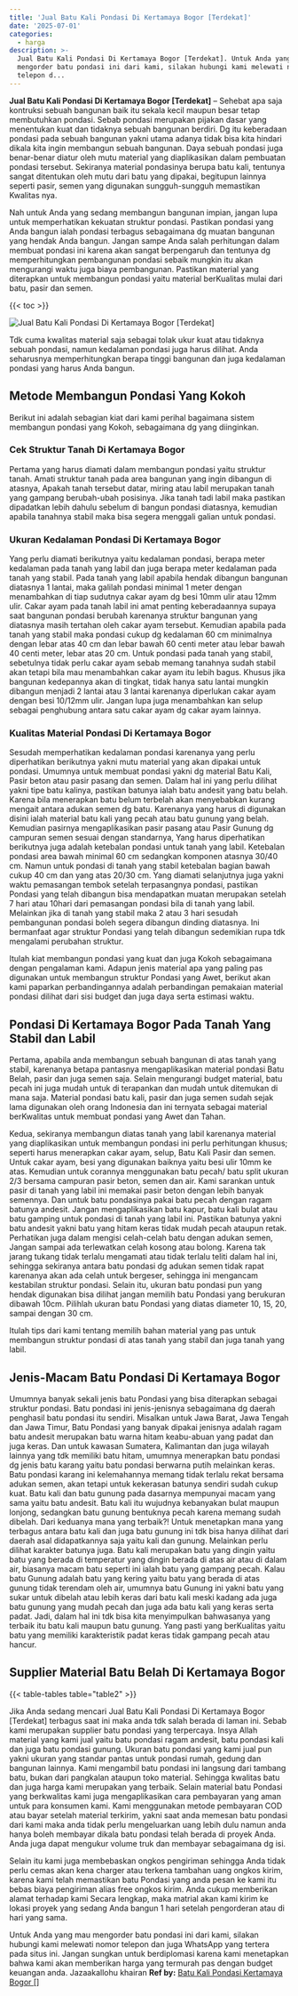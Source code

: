 ```yaml
---
title: 'Jual Batu Kali Pondasi Di Kertamaya Bogor [Terdekat]'
date: '2025-07-01'
categories:
  - harga
description: >-
  Jual Batu Kali Pondasi Di Kertamaya Bogor [Terdekat]. Untuk Anda yang mau
  mengorder batu pondasi ini dari kami, silakan hubungi kami melewati nomor
  telepon d...
---
```


**Jual Batu Kali Pondasi Di Kertamaya Bogor \[Terdekat\]** – Sehebat apa saja kontruksi sebuah bangunan baik itu sekala kecil maupun besar tetap membutuhkan pondasi. Sebab pondasi merupakan pijakan dasar yang menentukan kuat dan tidaknya sebuah bangunan berdiri. Dg itu keberadaan pondasi pada sebuah bangunan yakni utama adanya tidak bisa kita hindari dikala kita ingin membangun sebuah bangunan. Daya sebuah pondasi juga benar-benar diatur oleh mutu material yang diaplikasikan dalam pembuatan pondasi tersebut. Sekiranya material pondasinya berupa batu kali, tentunya sangat ditentukan oleh mutu dari batu yang dipakai, begitupun lainnya seperti pasir, semen yang digunakan sungguh-sungguh memastikan Kwalitas nya.

Nah untuk Anda yang sedang membangun bangunan impian, jangan lupa untuk memperhatikan kekuatan struktur pondasi. Pastikan pondasi yang Anda bangun ialah pondasi terbagus sebagaimana dg muatan bangunan yang hendak Anda bangun. Jangan sampe Anda salah perhitungan dalam membuat pondasi ini karena akan sangat berpengaruh dan tentunya dg memperhitungkan pembangunan pondasi sebaik mungkin itu akan mengurangi waktu juga biaya pembangunan. Pastikan material yang diterapkan untuk membangun pondasi yaitu material berKualitas mulai dari batu, pasir dan semen.

{{< toc >}}

![Jual Batu Kali Pondasi Di Kertamaya Bogor [Terdekat]](/images/jual-batu-kali-03.png)

Tdk cuma kwalitas material saja sebagai tolak ukur kuat atau tidaknya sebuah pondasi, namun kedalaman pondasi juga harus dilihat. Anda seharusnya memperhitungkan berapa tinggi bangunan dan juga kedalaman pondasi yang harus Anda bangun.

## Metode Membangun Pondasi Yang Kokoh

Berikut ini adalah sebagian kiat dari kami perihal bagaimana sistem membangun pondasi yang Kokoh, sebagaimana dg yang diinginkan.

### Cek Struktur Tanah Di Kertamaya Bogor

Pertama yang harus diamati dalam membangun pondasi yaitu struktur tanah. Amati struktur tanah pada area bangunan yang ingin dibangun di atasnya, Apakah tanah tersebut datar, miring atau labil merupakan tanah yang gampang berubah-ubah posisinya. Jika tanah tadi labil maka pastikan dipadatkan lebih dahulu sebelum di bangun pondasi diatasnya, kemudian apabila tanahnya stabil maka bisa segera menggali galian untuk pondasi.

### Ukuran Kedalaman Pondasi Di Kertamaya Bogor

Yang perlu diamati berikutnya yaitu kedalaman pondasi, berapa meter kedalaman pada tanah yang labil dan juga berapa meter kedalaman pada tanah yang stabil. Pada tanah yang labil apabila hendak dibangun bangunan diatasnya 1 lantai, maka galilah pondasi minimal 1 meter dengan menambahkan di tiap sudutnya cakar ayam dg besi 10mm ulir atau 12mm ulir. Cakar ayam pada tanah labil ini amat penting keberadaannya supaya saat bangunan pondasi berubah karenanya struktur bangunan yang diatasnya masih tertahan oleh cakar ayam tersebut. Kemudian apabila pada tanah yang stabil maka pondasi cukup dg kedalaman 60 cm minimalnya dengan lebar atas 40 cm dan lebar bawah 60 centi meter atau lebar bawah 40 centi meter, lebar atas 20 cm. Untuk pondasi pada tanah yang stabil, sebetulnya tidak perlu cakar ayam sebab memang tanahnya sudah stabil akan tetapi bila mau menambahkan cakar ayam itu lebih bagus. Khusus jika bangunan kedepannya akan di tingkat, tidak hanya satu lantai mungkin dibangun menjadi 2 lantai atau 3 lantai karenanya diperlukan cakar ayam dengan besi 10/12mm ulir. Jangan lupa juga menambahkan kan selup sebagai penghubung antara satu cakar ayam dg cakar ayam lainnya.

### Kualitas Material Pondasi Di Kertamaya Bogor

Sesudah memperhatikan kedalaman pondasi karenanya yang perlu diperhatikan berikutnya yakni mutu material yang akan dipakai untuk pondasi. Umumnya untuk membuat pondasi yakni dg material Batu Kali, Pasir beton atau pasir pasang dan semen. Dalam hal ini yang perlu dilihat yakni tipe batu kalinya, pastikan batunya ialah batu andesit yang batu belah. Karena bila menerapkan batu belum terbelah akan menyebabkan kurang mengait antara adukan semen dg batu. Karenanya yang harus di digunakan disini ialah material batu kali yang pecah atau batu gunung yang belah. Kemudian pasirnya mengaplikasikan pasir pasang atau Pasir Gunung dg campuran semen sesuai dengan standarnya, Yang harus diperhatikan berikutnya juga adalah ketebalan pondasi untuk tanah yang labil. Ketebalan pondasi area bawah minimal 60 cm sedangkan komponen atasnya 30/40 cm. Namun untuk pondasi di tanah yang stabil ketebalan bagian bawah cukup 40 cm dan yang atas 20/30 cm. Yang diamati selanjutnya juga yakni waktu pemasangan tembok setelah terpasangnya pondasi, pastikan Pondasi yang telah dibangun bisa mendapatkan muatan merupakan setelah 7 hari atau 10hari dari pemasangan pondasi bila di tanah yang labil. Melainkan jika di tanah yang stabil maka 2 atau 3 hari sesudah pembangunan pondasi boleh segera dibangun dinding diatasnya. Ini bermanfaat agar struktur Pondasi yang telah dibangun sedemikian rupa tdk mengalami perubahan struktur.

Itulah kiat membangun pondasi yang kuat dan juga Kokoh sebagaimana dengan pengalaman kami. Adapun jenis material apa yang paling pas digunakan untuk membangun struktur Pondasi yang Awet, berikut akan kami paparkan perbandingannya adalah perbandingan pemakaian material pondasi dilihat dari sisi budget dan juga daya serta estimasi waktu.

## Pondasi Di Kertamaya Bogor Pada Tanah Yang Stabil dan Labil

Pertama, apabila anda membangun sebuah bangunan di atas tanah yang stabil, karenanya betapa pantasnya mengaplikasikan material pondasi Batu Belah, pasir dan juga semen saja. Selain mengurangi budget material, batu pecah ini juga mudah untuk di terapankan dan mudah untuk ditemukan di mana saja. Material pondasi batu kali, pasir dan juga semen sudah sejak lama digunakan oleh orang Indonesia dan ini ternyata sebagai material berKwalitas untuk membuat pondasi yang Awet dan Tahan.

Kedua, sekiranya membangun diatas tanah yang labil karenanya material yang diaplikasikan untuk membangun pondasi ini perlu perhitungan khusus; seperti harus menerapkan cakar ayam, selup, Batu Kali Pasir dan semen. Untuk cakar ayam, besi yang digunakan baiknya yaitu besi ulir 10mm ke atas. Kemudian untuk corannya menggunakan batu pecah/ batu split ukuran 2/3 bersama campuran pasir beton, semen dan air. Kami sarankan untuk pasir di tanah yang labil ini memakai pasir beton dengan lebih banyak semennya. Dan untuk batu pondasinya pakai batu pecah dengan ragam batunya andesit. Jangan mengaplikasikan batu kapur, batu kali bulat atau batu gamping untuk pondasi di tanah yang labil ini. Pastikan batunya yakni batu andesit yakni batu yang hitam keras tidak mudah pecah ataupun retak. Perhatikan juga dalam mengisi celah-celah batu dengan adukan semen, Jangan sampai ada terlewatkan celah kosong atau bolong. Karena tak jarang tukang tidak terlalu mengamati atau tidak terlalu teliti dalam hal ini, sehingga sekiranya antara batu pondasi dg adukan semen tidak rapat karenanya akan ada celah untuk bergeser, sehingga ini mengancam kestabilan struktur pondasi. Selain itu, ukuran batu pondasi pun yang hendak digunakan bisa dilihat jangan memilih batu Pondasi yang berukuran dibawah 10cm. Pilihlah ukuran batu Pondasi yang diatas diameter 10, 15, 20, sampai dengan 30 cm.

Itulah tips dari kami tentang memilih bahan material yang pas untuk membangun struktur pondasi di atas tanah yang stabil dan juga tanah yang labil.

## Jenis-Macam Batu Pondasi Di Kertamaya Bogor

Umumnya banyak sekali jenis batu Pondasi yang bisa diterapkan sebagai struktur pondasi. Batu pondasi ini jenis-jenisnya sebagaimana dg daerah penghasil batu pondasi itu sendiri. Misalkan untuk Jawa Barat, Jawa Tengah dan Jawa Timur, Batu Pondasi yang banyak dipakai jenisnya adalah ragam batu andesit merupakan batu warna hitam keabu-abuan yang padat dan juga keras. Dan untuk kawasan Sumatera, Kalimantan dan juga wilayah lainnya yang tdk memiliki batu hitam, umumnya menerapkan batu pondasi dg jenis batu karang yaitu batu pondasi berwarna putih melainkan keras. Batu pondasi karang ini kelemahannya memang tidak terlalu rekat bersama adukan semen, akan tetapi untuk kekerasan batunya sendiri sudah cukup kuat. Batu kali dan batu gunung pada dasarnya mempunyai macam yang sama yaitu batu andesit. Batu kali itu wujudnya kebanyakan bulat maupun lonjong, sedangkan batu gunung bentuknya pecah karena memang sudah dibelah. Dari keduanya mana yang terbaik?! Untuk menetapkan mana yang terbagus antara batu kali dan juga batu gunung ini tdk bisa hanya dilihat dari daerah asal didapatkannya saja yaitu kali dan gunung. Melainkan perlu dilihat karakter batunya juga. Batu kali merupakan batu yang dingin yaitu batu yang berada di temperatur yang dingin berada di atas air atau di dalam air, biasanya macam batu seperti ini ialah batu yang gampang pecah. Kalau batu Gunung adalah batu yang kering yaitu batu yang berada di atas gunung tidak terendam oleh air, umumnya batu Gunung ini yakni batu yang sukar untuk dibelah atau lebih keras dari batu kali meski kadang ada juga batu gunung yang mudah pecah dan juga ada batu kali yang keras serta padat. Jadi, dalam hal ini tdk bisa kita menyimpulkan bahwasanya yang terbaik itu batu kali maupun batu gunung. Yang pasti yang berKualitas yaitu batu yang memiliki karakteristik padat keras tidak gampang pecah atau hancur.

## Supplier Material Batu Belah Di Kertamaya Bogor

{{< table-tables table="table2" >}}

Jika Anda sedang mencari Jual Batu Kali Pondasi Di Kertamaya Bogor \[Terdekat\] terbagus saat ini maka anda tdk salah berada di laman ini. Sebab kami merupakan supplier batu pondasi yang terpercaya. Insya Allah material yang kami jual yaitu batu pondasi ragam andesit, batu pondasi kali dan juga batu pondasi gunung. Ukuran batu pondasi yang kami jual pun yakni ukuran yang standar pantas untuk pondasi rumah, gedung dan bangunan lainnya. Kami mengambil batu pondasi ini langsung dari tambang batu, bukan dari pangkalan ataupun toko material. Sehingga kwalitas batu dan juga harga kami merupakan yang terbaik. Selain material batu Pondasi yang berkwalitas kami juga mengaplikasikan cara pembayaran yang aman untuk para konsumen kami. Kami menggunakan metode pembayaran COD atau bayar setelah material terkirim, yakni saat anda memesan batu pondasi dari kami maka anda tidak perlu mengeluarkan uang lebih dulu namun anda hanya boleh membayar dikala batu pondasi telah berada di proyek Anda. Anda juga dapat mengukur volume truk dan membayar sebagaimana dg isi.

Selain itu kami juga membebaskan ongkos pengiriman sehingga Anda tidak perlu cemas akan kena charger atau terkena tambahan uang ongkos kirim, karena kami telah memastikan batu Pondasi yang anda pesan ke kami itu bebas biaya pengiriman alias free ongkos kirim. Anda cukup memberikan alamat terhadap kami Secara lengkap, maka matrial akan kami kirim ke lokasi proyek yang sedang Anda bangun 1 hari setelah pengorderan atau di hari yang sama.

Untuk Anda yang mau mengorder batu pondasi ini dari kami, silakan hubungi kami melewati nomor telepon dan juga WhatsApp yang tertera pada situs ini. Jangan sungkan untuk berdiplomasi karena kami menetapkan bahwa kami akan memberikan harga yang termurah pas dengan budget keuangan anda. Jazaakallohu khairan
**Ref by:** [Batu Kali Pondasi Kertamaya Bogor []](https://id.wikipedia.org/wiki/Batu)
